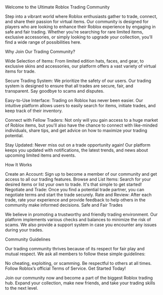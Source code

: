 Welcome to the Ultimate Roblox Trading Community

Step into a vibrant world where Roblox enthusiasts gather to trade, connect, and share their passion for virtual items. Our community is designed for players who are looking to enhance their Roblox experience by engaging in safe and fair trading. Whether you're searching for rare limited items, exclusive accessories, or simply looking to upgrade your collection, you’ll find a wide range of possibilities here.

Why Join Our Trading Community?

Wide Selection of Items: From limited edition hats, faces, and gear, to exclusive skins and accessories, our platform offers a vast variety of virtual items for trade.

Secure Trading System: We prioritize the safety of our users. Our trading system is designed to ensure that all trades are secure, fair, and transparent. Say goodbye to scams and disputes.

Easy-to-Use Interface: Trading on Roblox has never been easier. Our intuitive platform allows users to easily search for items, initiate trades, and keep track of their inventory.

Connect with Fellow Traders: Not only will you gain access to a huge market of Roblox items, but you'll also have the chance to connect with like-minded individuals, share tips, and get advice on how to maximize your trading potential.

Stay Updated: Never miss out on a trade opportunity again! Our platform keeps you updated with notifications, the latest trends, and news about upcoming limited items and events.

How It Works

Create an Account: Sign up to become a member of our community and get access to all our trading features.
Browse and List Items: Search for your desired items or list your own to trade. It's that simple to get started!
Negotiate and Trade: Once you find a potential trade partner, you can negotiate terms and start the trade securely.
Rate and Review: After each trade, rate your experience and provide feedback to help others in the community make informed decisions.
Safe and Fair Trades

We believe in promoting a trustworthy and friendly trading environment. Our platform implements various checks and balances to minimize the risk of scams. We also provide a support system in case you encounter any issues during your trades.

Community Guidelines

Our trading community thrives because of its respect for fair play and mutual respect. We ask all members to follow these simple guidelines:

No cheating, exploiting, or scamming.
Be respectful to others at all times.
Follow Roblox’s official Terms of Service.
Get Started Today!

Join our community now and become a part of the biggest Roblox trading hub. Expand your collection, make new friends, and take your trading skills to the next level.

